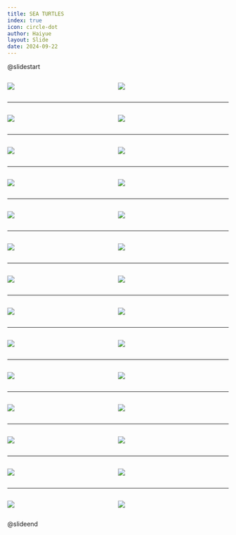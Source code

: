 ```yaml
---
title: SEA TURTLES
index: true
icon: circle-dot
author: Haiyue
layout: Slide
date: 2024-09-22
---
```

 
@slidestart

<div style="display:flex">
<div style="flex:1">

![](https://raw.githubusercontent.com/yclord/reading/refs/heads/master/english/Level-R/SEA%20TURTLES/001.webp)
</div>
<div style="flex:1">

![](https://raw.githubusercontent.com/yclord/reading/refs/heads/master/english/Level-R/SEA%20TURTLES/002.webp)
</div>
</div>

---

<div style="display:flex">
<div style="flex:1">

![](https://raw.githubusercontent.com/yclord/reading/refs/heads/master/english/Level-R/SEA%20TURTLES/003.webp)
</div>
<div style="flex:1">

![](https://raw.githubusercontent.com/yclord/reading/refs/heads/master/english/Level-R/SEA%20TURTLES/004.webp)
</div>
</div>

---

<div style="display:flex">
<div style="flex:1">

![](https://raw.githubusercontent.com/yclord/reading/refs/heads/master/english/Level-R/SEA%20TURTLES/005.webp)
</div>
<div style="flex:1">

![](https://raw.githubusercontent.com/yclord/reading/refs/heads/master/english/Level-R/SEA%20TURTLES/006.webp)
</div>
</div>

---

<div style="display:flex">
<div style="flex:1">

![](https://raw.githubusercontent.com/yclord/reading/refs/heads/master/english/Level-R/SEA%20TURTLES/007.webp)
</div>
<div style="flex:1">

![](https://raw.githubusercontent.com/yclord/reading/refs/heads/master/english/Level-R/SEA%20TURTLES/008.webp)
</div>
</div>

---

<div style="display:flex">
<div style="flex:1">

![](https://raw.githubusercontent.com/yclord/reading/refs/heads/master/english/Level-R/SEA%20TURTLES/009.webp)
</div>
<div style="flex:1">

![](https://raw.githubusercontent.com/yclord/reading/refs/heads/master/english/Level-R/SEA%20TURTLES/010.webp)
</div>
</div>

---

<div style="display:flex">
<div style="flex:1">

![](https://raw.githubusercontent.com/yclord/reading/refs/heads/master/english/Level-R/SEA%20TURTLES/011.webp)
</div>
<div style="flex:1">

![](https://raw.githubusercontent.com/yclord/reading/refs/heads/master/english/Level-R/SEA%20TURTLES/012.webp)
</div>
</div>

---

<div style="display:flex">
<div style="flex:1">

![](https://raw.githubusercontent.com/yclord/reading/refs/heads/master/english/Level-R/SEA%20TURTLES/013.webp)
</div>
<div style="flex:1">

![](https://raw.githubusercontent.com/yclord/reading/refs/heads/master/english/Level-R/SEA%20TURTLES/014.webp)
</div>
</div>

---

<div style="display:flex">
<div style="flex:1">

![](https://raw.githubusercontent.com/yclord/reading/refs/heads/master/english/Level-R/SEA%20TURTLES/015.webp)
</div>
<div style="flex:1">

![](https://raw.githubusercontent.com/yclord/reading/refs/heads/master/english/Level-R/SEA%20TURTLES/016.webp)
</div>
</div>

---

<div style="display:flex">
<div style="flex:1">

![](https://raw.githubusercontent.com/yclord/reading/refs/heads/master/english/Level-R/SEA%20TURTLES/017.webp)
</div>
<div style="flex:1">

![](https://raw.githubusercontent.com/yclord/reading/refs/heads/master/english/Level-R/SEA%20TURTLES/018.webp)
</div>
</div>

---

<div style="display:flex">
<div style="flex:1">

![](https://raw.githubusercontent.com/yclord/reading/refs/heads/master/english/Level-R/SEA%20TURTLES/019.webp)
</div>
<div style="flex:1">

![](https://raw.githubusercontent.com/yclord/reading/refs/heads/master/english/Level-R/SEA%20TURTLES/020.webp)
</div>
</div>

---

<div style="display:flex">
<div style="flex:1">

![](https://raw.githubusercontent.com/yclord/reading/refs/heads/master/english/Level-R/SEA%20TURTLES/021.webp)
</div>
<div style="flex:1">

![](https://raw.githubusercontent.com/yclord/reading/refs/heads/master/english/Level-R/SEA%20TURTLES/022.webp)
</div>
</div>

---

<div style="display:flex">
<div style="flex:1">

![](https://raw.githubusercontent.com/yclord/reading/refs/heads/master/english/Level-R/SEA%20TURTLES/023.webp)
</div>
<div style="flex:1">

![](https://raw.githubusercontent.com/yclord/reading/refs/heads/master/english/Level-R/SEA%20TURTLES/024.webp)
</div>
</div>

---

<div style="display:flex">
<div style="flex:1">

![](https://raw.githubusercontent.com/yclord/reading/refs/heads/master/english/Level-R/SEA%20TURTLES/025.webp)
</div>
<div style="flex:1">

![](https://raw.githubusercontent.com/yclord/reading/refs/heads/master/english/Level-R/SEA%20TURTLES/026.webp)
</div>
</div>

---

<div style="display:flex">
<div style="flex:1">

![](https://raw.githubusercontent.com/yclord/reading/refs/heads/master/english/Level-R/SEA%20TURTLES/027.webp)
</div>
<div style="flex:1">

![](https://raw.githubusercontent.com/yclord/reading/refs/heads/master/english/Level-R/SEA%20TURTLES/028.webp)
</div>
</div>

@slideend